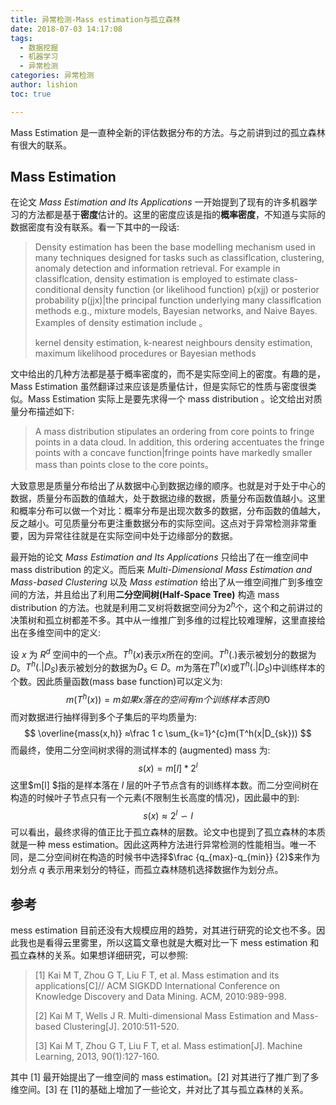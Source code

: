 ```yaml
---
title: 异常检测-Mass estimation与孤立森林
date: 2018-07-03 14:17:08
tags:
  - 数据挖掘
  - 机器学习
  - 异常检测
categories: 异常检测
author: lishion
toc: true

---
```


Mass Estimation 是一直种全新的评估数据分布的方法。与之前讲到过的孤立森林有很大的联系。

## Mass Estimation

在论文 *Mass Estimation and Its Applications* 一开始提到了现有的许多机器学习的方法都是基于**密度**估计的。这里的密度应该是指的**概率密度**，不知道与实际的数据密度有没有联系。看一下其中的一段话:

>Density estimation has been the base modelling mechanism used in many techniques designed for tasks such as classiflcation, clustering, anomaly detection and information retrieval. For example in classiflcation, density estimation is employed to estimate class-conditional density function (or likelihood function) p(xjj) or posterior probability  p(jjx)|the principal function underlying many classiflcation methods e.g., mixture models, Bayesian networks, and Naive Bayes. Examples of density estimation include 。
>
>kernel density estimation, k-nearest neighbours density estimation, maximum likelihood procedures or Bayesian methods

文中给出的几种方法都是基于概率密度的，而不是实际空间上的密度。有趣的是，Mass Estimation 虽然翻译过来应该是质量估计，但是实际它的性质与密度很类似。Mass Estimation 实际上是要先求得一个 mass distribution 。论文给出对质量分布描述如下:

>A mass distribution stipulates an ordering from core points to fringe points in a data cloud. In addition, this ordering accentuates the fringe points with a concave function|fringe points have markedly smaller mass than points close to the core points。

大致意思是质量分布给出了从数据中心到数据边缘的顺序。也就是对于处于中心的数据，质量分布函数的值越大，处于数据边缘的数据，质量分布函数值越小。这里和概率分布可以做一个对比：概率分布是出现次数多的数据，分布函数的值越大，反之越小。可见质量分布更注重数据分布的实际空间。这点对于异常检测非常重要，因为异常往往就是在实际空间中处于边缘部分的数据。

最开始的论文 *Mass Estimation and Its Applications* 只给出了在一维空间中 mass distribution 的定义。而后来 *Multi-Dimensional Mass Estimation and Mass-based Clustering* 以及 *Mass estimation* 给出了从一维空间推广到多维空间的方法，并且给出了利用**二分空间树(Half-Space Tree)** 构造  mass distribution 的方法。也就是利用二叉树将数据空间分为$2^h$个，这个和之前讲过的决策树和孤立树都差不多。其中从一维推广到多维的过程比较难理解，这里直接给出在多维空间中的定义:

设 $x$ 为 $R^d$ 空间中的一个点。$T^h(x)$表示$x$所在的空间。$T^h(.)$表示被划分的数据为$D$。$T^h(.|D_S)$表示被划分的数据为$D_s \in D$。$m$为落在$T^h(x)$或$T^h(.|D_S)$中训练样本的个数。因此质量函数(mass base function)可以定义为:
$$
m(T^h(x)) = m 如果 x 落在的空间有m个训练样本 否则 0
$$
而对数据进行抽样得到多个子集后的平均质量为:
$$
\overline{mass(x,h)} ≈\frac 1 c \sum_{k=1}^{c}m(T^h(x|D_{sk}))
$$
而最终，使用二分空间树求得的测试样本的 (augmented) mass 为:
$$
s(x) = m[l] * 2^l
$$
这里$m[l] $指的是样本落在 $l$ 层的叶子节点含有的训练样本数。而二分空间树在构造的时候叶子节点只有一个元素(不限制生长高度的情况)，因此最中的到:
$$
s(x) \approx 2^l \backsim l
$$
可以看出，最终求得的值正比于孤立森林的层数。论文中也提到了孤立森林的本质就是一种 mess estimation。因此这两种方法进行异常检测的性能相当。唯一不同，是二分空间树在构造的时候书中选择$\frac {q_{max}-q_{min}} {2}$来作为划分点 $q$ 表示用来划分的特征，而孤立森林随机选择数据作为划分点。

## 参考

mess estimation 目前还没有大规模应用的趋势，对其进行研究的论文也不多。因此我也是看得云里雾里，所以这篇文章也就是大概对比一下 mess estimation 和孤立森林的关系。如果想详细研究，可以参照:

>[1] Kai M T, Zhou G T, Liu F T, et al. Mass estimation and its applications[C]// ACM SIGKDD International Conference on Knowledge Discovery and Data Mining. ACM, 2010:989-998.
>
>[2] Kai M T, Wells J R. Multi-dimensional Mass Estimation and Mass-based Clustering[J]. 2010:511-520.
>
>[3] Kai M T, Zhou G T, Liu F T, et al. Mass estimation[J]. Machine Learning, 2013, 90(1):127-160.

其中 [1] 最开始提出了一维空间的 mass estimation。[2] 对其进行了推广到了多维空间。[3] 在 [1]的基础上增加了一些论文，并对比了其与孤立森林的关系。 